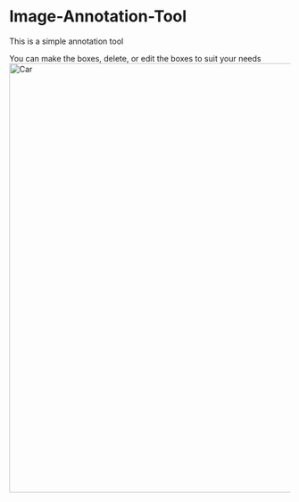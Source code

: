 # Image-Annotation-Tool
This is a simple annotation tool 

You can make the boxes, delete, or edit the boxes to suit your needs
<img width="1661" height="769" alt="Car" src="https://github.com/user-attachments/assets/43284a02-6b15-4e55-9cbb-d328c3aa3e33" />
